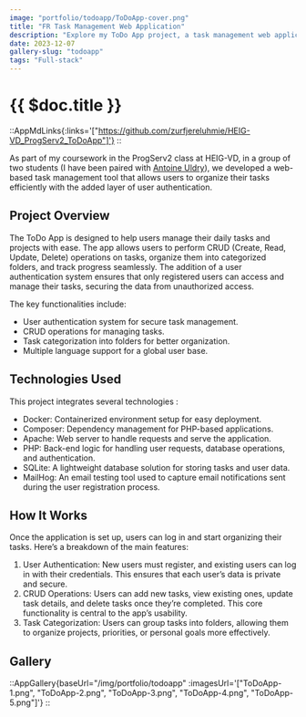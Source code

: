 ```yaml
---
image: "portfolio/todoapp/ToDoApp-cover.png"
title: "FR Task Management Web Application"
description: "Explore my ToDo App project, a task management web application with user authentication."
date: 2023-12-07
gallery-slug: "todoapp"
tags: "Full-stack"
---
```


# {{ $doc.title }}

::AppMdLinks{:links='["https://github.com/zurfjereluhmie/HEIG-VD_ProgServ2_ToDoApp"]'}
::

As part of my coursework in the ProgServ2 class at HEIG-VD, in a group of two students (I have been paired with [Antoine Uldry](https://www.linkedin.com/in/antoineuldry/)), we developed a web-based task management tool that allows users to organize their tasks efficiently with the added layer of user authentication.

## Project Overview

The ToDo App is designed to help users manage their daily tasks and projects with ease. The app allows users to perform CRUD (Create, Read, Update, Delete) operations on tasks, organize them into categorized folders, and track progress seamlessly. The addition of a user authentication system ensures that only registered users can access and manage their tasks, securing the data from unauthorized access.

The key functionalities include:

-  User authentication system for secure task management.
-  CRUD operations for managing tasks.
-  Task categorization into folders for better organization.
-  Multiple language support for a global user base.

## Technologies Used

This project integrates several technologies :

-  Docker: Containerized environment setup for easy deployment.
-  Composer: Dependency management for PHP-based applications.
-  Apache: Web server to handle requests and serve the application.
-  PHP: Back-end logic for handling user requests, database operations, and authentication.
-  SQLite: A lightweight database solution for storing tasks and user data.
-  MailHog: An email testing tool used to capture email notifications sent during the user registration process.

## How It Works

Once the application is set up, users can log in and start organizing their tasks. Here’s a breakdown of the main features:

1. User Authentication: New users must register, and existing users can log in with their credentials. This ensures that each user’s data is private and secure.
2. CRUD Operations: Users can add new tasks, view existing ones, update task details, and delete tasks once they’re completed. This core functionality is central to the app’s usability.
3. Task Categorization: Users can group tasks into folders, allowing them to organize projects, priorities, or personal goals more effectively.

## Gallery

::AppGallery{baseUrl="/img/portfolio/todoapp" :imagesUrl='["ToDoApp-1.png", "ToDoApp-2.png", "ToDoApp-3.png", "ToDoApp-4.png", "ToDoApp-5.png"]'}
::
